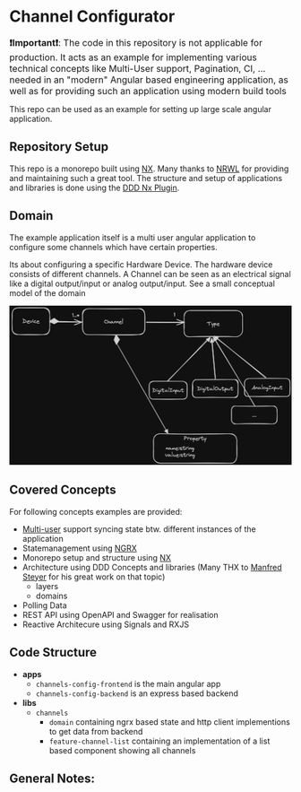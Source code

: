 # Channel Configurator
<font size=3>**❗Important❗**: The code in this repository is not applicable for production. It acts as an example for implementing various technical concepts like Multi-User support, Pagination, CI, ... needed in an "modern" Angular based engineering application, as well as for providing such an application using modern build tools</font>

This repo can be used as an example for setting up large scale angular application.

## Repository Setup

This repo is a monorepo built using [NX](https://nx.dev/). Many thanks to [NRWL](https://nx.app/company) for providing and maintaining such a great tool. The structure and setup of applications and libraries is done using the [DDD Nx Plugin](https://www.npmjs.com/package/@angular-architects/ddd).

## Domain ##
The example application itself is a multi user angular application to configure some channels which have certain properties.

Its about configuring a specific Hardware Device. The hardware device consists of different channels.
A Channel can be seen as an electrical signal like a digital output/input or analog output/input. See a small conceptual model of the domain

![Domain-Model](docs/domain-model.png)

## Covered Concepts
For following concepts examples are provided:

 - [Multi-user](docs/multi-user.md) support syncing state btw. different instances of the application
 - Statemanagement using [NGRX](https://ngrx.io/)
 - Monorepo setup and structure using [NX](https://nx.dev/)
 - Architecture using DDD Concepts and libraries (Many THX to [Manfred Steyer](https://github.com/manfredsteyer) for his great work on that topic)
   - layers
   - domains
 - Polling Data
 - REST API using OpenAPI and Swagger for realisation
 - Reactive Architecure using Signals and RXJS

## Code Structure

  - **apps**
    - `channels-config-frontend` is the main angular app
    - `channels-config-backend` is an express based backend
  - **libs**
    - `channels`
      - `domain` containing ngrx based state and http client implementions to get data from backend
      - `feature-channel-list` containing an implementation of a list based component showing all channels


## General Notes:

